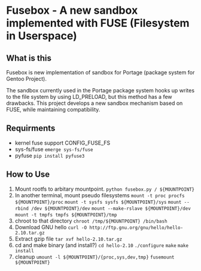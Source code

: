 # Fusebox - A new sandbox implemented with FUSE (Filesystem in Userspace)

## What is this

Fusebox is new implementation of sandbox for Portage (package system for Gentoo Project).

The sandbox currently used in the Portage package system hooks up writes to the file system by using LD_PRELOAD, but this method has a few drawbacks.  This project develops a new sandbox mechanism based on FUSE, while maintaining compatibility.

## Requirments
- kernel fuse support CONFIG_FUSE_FS
- sys-fs/fuse `emerge sys-fs/fuse`
- pyfuse `pip install pyfuse3`

## How to Use

1. Mount rootfs to arbitary mountpoint.
`python fusebox.py / ${MOUNTPOINT}`
1. In another terminal, mount pseudo filesystems
`mount -t proc procfs ${MOUNTPOINT}/proc`
`mount -t sysfs sysfs ${MOUNTPOINT}/sys`
`mount --rbind /dev ${MOUNTPOINT}/dev`
`mount --make-rslave ${MOUNTPOINT}/dev`
`mount -t tmpfs tmpfs ${MOUNTPOINT}/tmp`
1. chroot to that directory
`chroot /tmp/${MOUNTPOINT} /bin/bash`
1. Download GNU hello
`curl -O http://ftp.gnu.org/gnu/hello/hello-2.10.tar.gz`
1. Extract gzip file
`tar xvf hello-2.10.tar.gz`
1. cd and make binary (and install?)
`cd hello-2.10`
`./configure`
`make`
`make install`
1. cleanup
`umount -l ${MOUNTPOINT}/{proc,sys,dev,tmp}`
`fusemount ${MOUNTPOINT}` 
